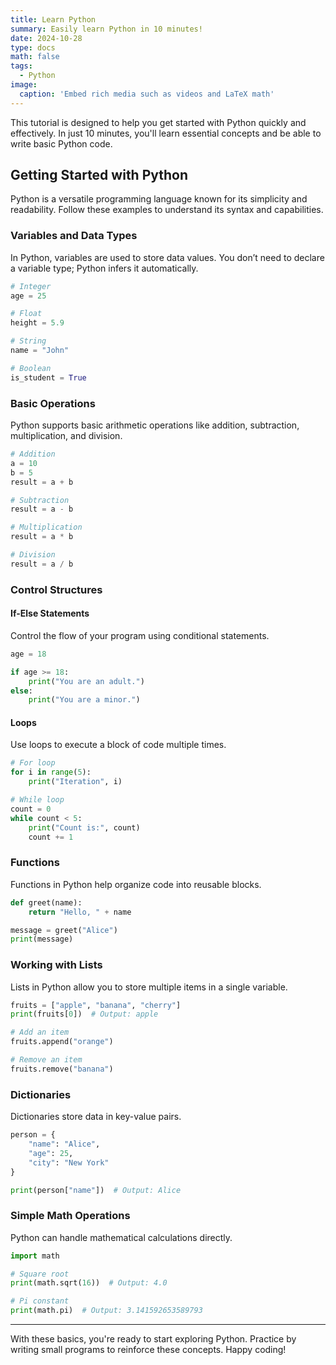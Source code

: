 ```yaml
---
title: Learn Python
summary: Easily learn Python in 10 minutes!
date: 2024-10-28
type: docs
math: false
tags:
  - Python
image:
  caption: 'Embed rich media such as videos and LaTeX math'
---
```


This tutorial is designed to help you get started with Python quickly and effectively. In just 10 minutes, you'll learn essential concepts and be able to write basic Python code.

## Getting Started with Python

Python is a versatile programming language known for its simplicity and readability. Follow these examples to understand its syntax and capabilities.

### Variables and Data Types

In Python, variables are used to store data values. You don’t need to declare a variable type; Python infers it automatically.

```python
# Integer
age = 25

# Float
height = 5.9

# String
name = "John"

# Boolean
is_student = True
```

### Basic Operations

Python supports basic arithmetic operations like addition, subtraction, multiplication, and division.

```python
# Addition
a = 10
b = 5
result = a + b

# Subtraction
result = a - b

# Multiplication
result = a * b

# Division
result = a / b
```

### Control Structures

#### If-Else Statements

Control the flow of your program using conditional statements.

```python
age = 18

if age >= 18:
    print("You are an adult.")
else:
    print("You are a minor.")
```

#### Loops

Use loops to execute a block of code multiple times.

```python
# For loop
for i in range(5):
    print("Iteration", i)

# While loop
count = 0
while count < 5:
    print("Count is:", count)
    count += 1
```

### Functions

Functions in Python help organize code into reusable blocks.

```python
def greet(name):
    return "Hello, " + name

message = greet("Alice")
print(message)
```

### Working with Lists

Lists in Python allow you to store multiple items in a single variable.

```python
fruits = ["apple", "banana", "cherry"]
print(fruits[0])  # Output: apple

# Add an item
fruits.append("orange")

# Remove an item
fruits.remove("banana")
```

### Dictionaries

Dictionaries store data in key-value pairs.

```python
person = {
    "name": "Alice",
    "age": 25,
    "city": "New York"
}

print(person["name"])  # Output: Alice
```

### Simple Math Operations

Python can handle mathematical calculations directly.

```python
import math

# Square root
print(math.sqrt(16))  # Output: 4.0

# Pi constant
print(math.pi)  # Output: 3.141592653589793
```

---

With these basics, you're ready to start exploring Python. Practice by writing small programs to reinforce these concepts. Happy coding!
